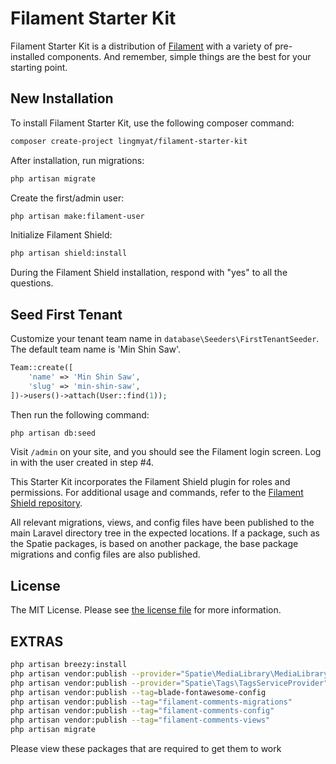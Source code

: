 # Filament Starter Kit

Filament Starter Kit is a distribution of [Filament](https://filamentphp.com/) with a variety of pre-installed components. And remember, simple things are the best for your starting point.

## New Installation

To install Filament Starter Kit, use the following composer command:

```bash
composer create-project lingmyat/filament-starter-kit
```

After installation, run migrations:

```bash
php artisan migrate
```

Create the first/admin user:

```bash
php artisan make:filament-user
```

Initialize Filament Shield:

```bash
php artisan shield:install
```

During the Filament Shield installation, respond with "yes" to all the questions.

## Seed First Tenant 

Customize your tenant team name in `database\Seeders\FirstTenantSeeder`. The default team name is 'Min Shin Saw'.

```php
Team::create([
    'name' => 'Min Shin Saw',
    'slug' => 'min-shin-saw',
])->users()->attach(User::find(1));
```

Then run the following command:

```bash
php artisan db:seed
```

Visit `/admin` on your site, and you should see the Filament login screen. Log in with the user created in step #4.

This Starter Kit incorporates the Filament Shield plugin for roles and permissions. For additional usage and commands, refer to the [Filament Shield repository](https://github.com/bezhanSalleh/filament-shield).

All relevant migrations, views, and config files have been published to the main Laravel directory tree in the expected locations. If a package, such as the Spatie packages, is based on another package, the base package migrations and config files are also published.

## License 
The MIT License. Please see [the license file](LICENSE.md) for more information.


## EXTRAS

```bash
php artisan breezy:install
php artisan vendor:publish --provider="Spatie\MediaLibrary\MediaLibraryServiceProvider" --tag="medialibrary-migrations"
php artisan vendor:publish --provider="Spatie\Tags\TagsServiceProvider" --tag="tags-migrations"
php artisan vendor:publish --tag=blade-fontawesome-config
php artisan vendor:publish --tag="filament-comments-migrations"
php artisan vendor:publish --tag="filament-comments-config"
php artisan vendor:publish --tag="filament-comments-views"
php artisan migrate
```

Please view these packages that are required to get them to work
